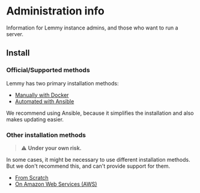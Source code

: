 # Administration info

Information for Lemmy instance admins, and those who want to run a server.

## Install
### Official/Supported methods

Lemmy has two primary installation methods: 
- [Manually with Docker](install_docker.md)
- [Automated with Ansible](install_ansible.md)

We recommend using Ansible, because it simplifies the installation and also makes updating easier.

### Other installation methods
> ⚠️ **Under your own risk.**

In some cases, it might be necessary to use different installation methods. But we don't recommend this, and can't provide support for them.
- [From Scratch](from_scratch.md)
- [On Amazon Web Services (AWS)](on_aws.md)
